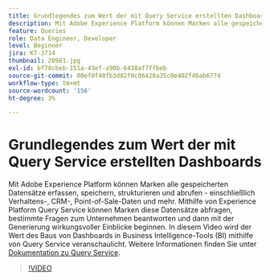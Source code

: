 ```yaml
---
title: Grundlegendes zum Wert der mit Query Service erstellten Dashboards
description: Mit Adobe Experience Platform können Marken alle gespeicherten Datensätze und Medien erfassen, speichern, strukturieren und abrufen, einschließlich Verhaltens-, CRM-, Point-of-Sale-Daten und mehr. Mithilfe von Experience Platform Query Service können Marken diese Datensätze abfragen, bestimmte Fragen zum Unternehmen beantworten und dann mit der Generierung wirkungsvoller Einblicke beginnen. In diesem Video wird der Wert des Baus von Dashboards in Business Intelligence-Tools (BI) mithilfe von Query Service veranschaulicht.
feature: Queries
role: Data Engineer, Developer
level: Beginner
jira: KT-3714
thumbnail: 28981.jpg
exl-id: bf78cbeb-151a-43ef-a90b-6438af7ffbeb
source-git-commit: 00ef0f40fb3d82f0c06428a35c0e402f46ab6774
workflow-type: tm+mt
source-wordcount: '156'
ht-degree: 3%

---
```


# Grundlegendes zum Wert der mit Query Service erstellten Dashboards

Mit Adobe Experience Platform können Marken alle gespeicherten Datensätze erfassen, speichern, strukturieren und abrufen - einschließlich Verhaltens-, CRM-, Point-of-Sale-Daten und mehr. Mithilfe von Experience Platform Query Service können Marken diese Datensätze abfragen, bestimmte Fragen zum Unternehmen beantworten und dann mit der Generierung wirkungsvoller Einblicke beginnen. In diesem Video wird der Wert des Baus von Dashboards in Business Intelligence-Tools (BI) mithilfe von Query Service veranschaulicht. Weitere Informationen finden Sie unter [Dokumentation zu Query Service](https://experienceleague.adobe.com/docs/experience-platform/query/home.html?lang=de).

>[!VIDEO](https://video.tv.adobe.com/v/28981?learn=on)
